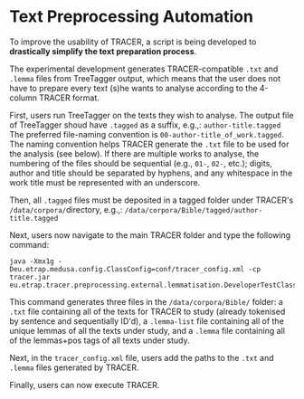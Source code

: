 # Text Preprocessing Automation

To improve the usability of TRACER, a script is being developed to **drastically simplify the text preparation process**.

The experimental development generates TRACER-compatible `.txt` and `.lemma` files from TreeTagger output, which means that the user does not have to prepare every text \(s\)he wants to analyse according to the 4-column TRACER format.



First, users run TreeTagger on the texts they wish to analyse. The output file of TreeTagger shoud have `.tagged` as a suffix, e.g.,: `author-title.tagged`
The preferred file-naming convention is `00-author-title_of_work.tagged`. The naming convention helps TRACER generate the `.txt` file to be used for the analysis (see below). If there are multiple works to analyse, the numbering of the files should be sequential (e.g., `01-`, `02-`, etc.); digits, author and title should be separated by hyphens, and any whitespace in the work title must be represented with an underscore.


Then, all `.tagged` files must be deposited in a tagged folder under TRACER's `/data/corpora/`directory, e.g.,: `/data/corpora/Bible/tagged/author-title.tagged`

Next, users now navigate to the main TRACER folder and type the following command: 

```
java -Xmx1g -Deu.etrap.medusa.config.ClassConfig=conf/tracer_config.xml -cp tracer.jar eu.etrap.tracer.preprocessing.external.lemmatisation.DeveloperTestClassLemmatisationMain
```

This command generates three files in the `/data/corpora/Bible/` folder: a `.txt` file containing all of the texts for TRACER to study \(already tokenised by sentence and sequentially ID'd\), a `.lemma-list` file containing all of the unique lemmas of all the texts under study, and a `.lemma` file containing all of the lemmas+pos tags of all texts under study.

Next, in the `tracer_config.xml` file, users add the paths to the `.txt` and `.lemma` files generated by TRACER.

Finally, users can now execute TRACER.



